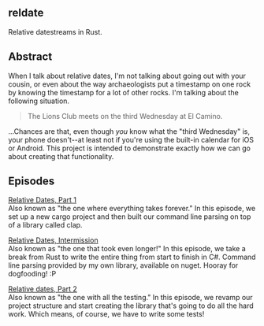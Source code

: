 reldate
-------

Relative datestreams in Rust.

## Abstract

When I talk about relative dates, I'm not talking about going out with your cousin, or even about the way archaeologists put a timestamp on one rock by knowing the timestamp for a lot of other rocks. I'm talking about the following situation.

> The Lions Club meets on the third Wednesday at El Camino.

...Chances are that, even though *you* know what the "third Wednesday" is, your phone doesn't--at least not if you're using the built-in calendar for iOS or Android. This project is intended to demonstrate exactly how we can go about creating that functionality.

## Episodes

[Relative Dates, Part 1](https://youtu.be/sv9fTlU7SCA?list=PLTOeCUgrkpMNEHx6j0vCH0cuyAIVZadnc)  
Also known as "the one where everything takes forever." In this episode, we set up a new cargo project and then built our command line parsing on top of a library called clap.

[Relative Dates, Intermission](https://youtu.be/a3bep5U6GGk?list=PLTOeCUgrkpMNEHx6j0vCH0cuyAIVZadnc)  
Also known as "the one that took even longer!" In this episode, we take a break from Rust to write the entire thing from start to finish in C#. Command line parsing provided by my own library, available on nuget. Hooray for dogfooding! :P

[Relative dates, Part 2](https://youtu.be/rsqohOuBKN0?list=PLTOeCUgrkpMNEHx6j0vCH0cuyAIVZadnc)  
Also known as "the one with all the testing." In this episode, we revamp our project structure and start creating the library that's going to do all the hard work. Which means, of course, we have to write some tests! 
